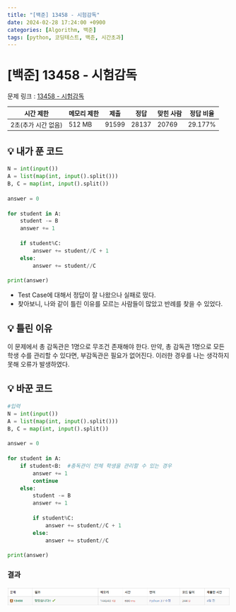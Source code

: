 ```yaml
---
title: "[백준] 13458 - 시험감독"
date: 2024-02-28 17:24:00 +0900
categories: [Algorithm, 백준]
tags: [python, 코딩테스트, 백준, 시간초과]
---
```


# [백준] 13458 - 시험감독

문제 링크 : [13458 - 시험감독](https://www.acmicpc.net/problem/13458)

| 시간 제한           | 메모리 제한 | 제출  | 정답  | 맞힌 사람 | 정답 비율 |
| ------------------- | ----------- | ----- | ----- | --------- | --------- |
| 2초(추가 시간 없음) | 512 MB      | 91599 | 28137 | 20769     | 29.177%   |

## 💡 내가 푼 코드

```python
N = int(input())
A = list(map(int, input().split()))
B, C = map(int, input().split())

answer = 0

for student in A:
    student -= B
    answer += 1

    if student%C:
        answer += student//C + 1
    else:
        answer += student//C

print(answer)
```

- Test Case에 대해서 정답이 잘 나왔으나 실패로 떴다.
- 찾아보니, 나와 같이 틀린 이유를 모르는 사람들이 많았고 반례를 찾을 수 있었다.

## 💡 틀린 이유

이 문제에서 총 감독관은 1명으로 무조건 존재해야 한다. 만약, 총 감독관 1명으로 모든 학생 수를 관리할 수 있다면, 부감독관은 필요가 없어진다. 이러한 경우를 나는 생각하지 못해 오류가 발생하였다.

## 💡 바꾼 코드

```python
#입력
N = int(input())
A = list(map(int, input().split()))
B, C = map(int, input().split())

answer = 0

for student in A:
    if student<B:  #총독관이 전체 학생을 관리할 수 있는 경우
        answer += 1
        continue
    else:
        student -= B
        answer += 1

        if student%C:
            answer += student//C + 1
        else:
            answer += student//C

print(answer)
```

### 결과

![성공 창](/images/2024-02-28/성공.png)
